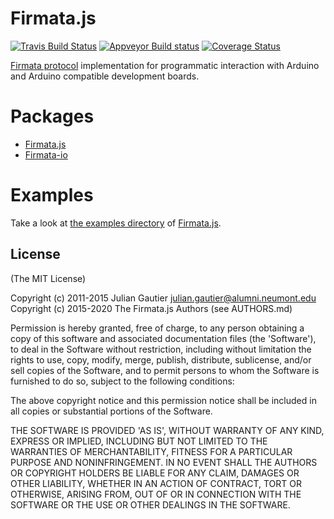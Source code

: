 # Firmata.js


[![Travis Build Status](https://travis-ci.org/firmata/firmata.js.svg?branch=master)](https://travis-ci.org/firmata/firmata.js)
[![Appveyor Build status](https://ci.appveyor.com/api/projects/status/w026oorwsq44223j?svg=true)](https://ci.appveyor.com/project/rwaldron/firmata)
[![Coverage Status](https://coveralls.io/repos/github/firmata/firmata.js/badge.svg?branch=master)](https://coveralls.io/github/firmata/firmata.js?branch=master)


[Firmata protocol](https://github.com/firmata/protocol) implementation for programmatic interaction with Arduino and Arduino compatible development boards.

# Packages

- [Firmata.js](https://github.com/firmata/firmata.js/tree/master/packages/firmata.js)
- [Firmata-io](https://github.com/firmata/firmata.js/tree/master/packages/firmata-io)

# Examples

Take a look at [the examples directory](https://github.com/firmata/firmata.js/tree/master/packages/firmata.js/examples) of [Firmata.js](https://github.com/firmata/firmata.js/tree/master/packages/firmata.js/readme.md).



## License

(The MIT License)

Copyright (c) 2011-2015 Julian Gautier <julian.gautier@alumni.neumont.edu>\
Copyright (c) 2015-2020 The Firmata.js Authors (see AUTHORS.md)

Permission is hereby granted, free of charge, to any person obtaining
a copy of this software and associated documentation files (the
'Software'), to deal in the Software without restriction, including
without limitation the rights to use, copy, modify, merge, publish,
distribute, sublicense, and/or sell copies of the Software, and to
permit persons to whom the Software is furnished to do so, subject to
the following conditions:

The above copyright notice and this permission notice shall be
included in all copies or substantial portions of the Software.

THE SOFTWARE IS PROVIDED 'AS IS', WITHOUT WARRANTY OF ANY KIND,
EXPRESS OR IMPLIED, INCLUDING BUT NOT LIMITED TO THE WARRANTIES OF
MERCHANTABILITY, FITNESS FOR A PARTICULAR PURPOSE AND NONINFRINGEMENT.
IN NO EVENT SHALL THE AUTHORS OR COPYRIGHT HOLDERS BE LIABLE FOR ANY
CLAIM, DAMAGES OR OTHER LIABILITY, WHETHER IN AN ACTION OF CONTRACT,
TORT OR OTHERWISE, ARISING FROM, OUT OF OR IN CONNECTION WITH THE
SOFTWARE OR THE USE OR OTHER DEALINGS IN THE SOFTWARE.
